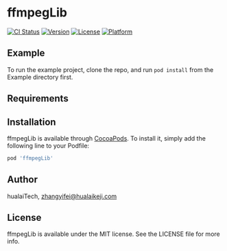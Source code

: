# ffmpegLib

[![CI Status](https://img.shields.io/travis/hualaiTech/ffmpegLib.svg?style=flat)](https://travis-ci.org/hualaiTech/ffmpegLib)
[![Version](https://img.shields.io/cocoapods/v/ffmpegLib.svg?style=flat)](https://cocoapods.org/pods/ffmpegLib)
[![License](https://img.shields.io/cocoapods/l/ffmpegLib.svg?style=flat)](https://cocoapods.org/pods/ffmpegLib)
[![Platform](https://img.shields.io/cocoapods/p/ffmpegLib.svg?style=flat)](https://cocoapods.org/pods/ffmpegLib)

## Example

To run the example project, clone the repo, and run `pod install` from the Example directory first.

## Requirements

## Installation

ffmpegLib is available through [CocoaPods](https://cocoapods.org). To install
it, simply add the following line to your Podfile:

```ruby
pod 'ffmpegLib'
```

## Author

hualaiTech, zhangyifei@hualaikeji.com

## License

ffmpegLib is available under the MIT license. See the LICENSE file for more info.
